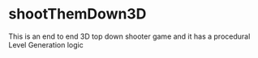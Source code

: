 # shootThemDown3D
This is an end to end 3D top down shooter game and it has a procedural Level Generation logic
